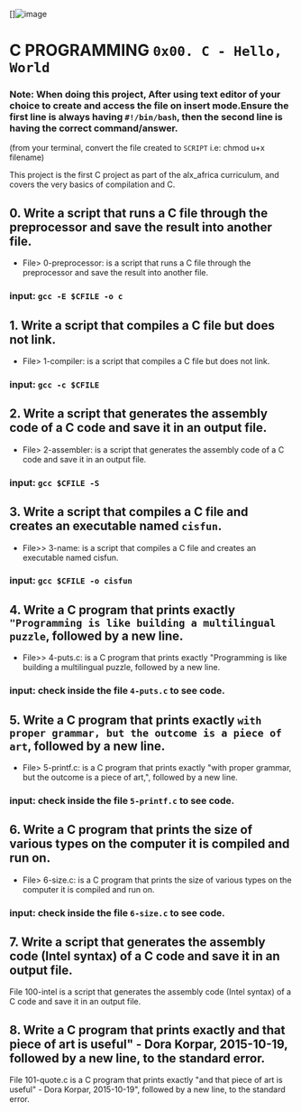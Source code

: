 []![image](https://user-images.githubusercontent.com/105258746/189208480-2fccc610-22af-4ed9-8928-2ebf0e99b002.png)

# C PROGRAMMING `0x00. C - Hello, World`

### Note: When doing this project, After using text editor of your choice to create and access the file on insert mode.Ensure the first line is always having `#!/bin/bash`, then the second line is having the correct command/answer.
(from your terminal, convert the file created to `SCRIPT` i.e: chmod u+x filename)



This project is the first C project as part of the alx_africa curriculum, and covers the very basics of compilation and C.

## 0. Write a script that runs a C file through the preprocessor and save the result into another file.
* File> 0-preprocessor: is a script that runs a C file through the preprocessor and save the result into another file.
### input: `gcc -E $CFILE -o c`

## 1. Write a script that compiles a C file but does not link.
* File> 1-compiler: is a script that compiles a C file but does not link.
### input: `gcc -c $CFILE`

## 2. Write a script that generates the assembly code of a C code and save it in an output file.
* File> 2-assembler: is a script that generates the assembly code of a C code and save it in an output file.
### input: `gcc $CFILE -S`

## 3. Write a script that compiles a C file and creates an executable named `cisfun`.
* File>> 3-name: is a script that compiles a C file and creates an executable named cisfun.
### input: `gcc $CFILE -o cisfun`

## 4. Write a C program that prints exactly `"Programming is like building a multilingual puzzle`, followed by a new line.
* File>> 4-puts.c: is a C program that prints exactly "Programming is like building a multilingual puzzle, followed by a new line.
### input: check inside the file `4-puts.c` to see code.

## 5. Write a C program that prints exactly `with proper grammar, but the outcome is a piece of art`, followed by a new line.
* File> 5-printf.c: is a C program that prints exactly "with proper grammar, but the outcome is a piece of art,", followed by a new line.
### input: check inside the file `5-printf.c` to see code.

## 6. Write a C program that prints the size of various types on the computer it is compiled and run on.
* File> 6-size.c: is a C program that prints the size of various types on the computer it is compiled and run on.
### input: check inside the file `6-size.c` to see code.

## 7. Write a script that generates the assembly code (Intel syntax) of a C code and save it in an output file.
File 100-intel is a script that generates the assembly code (Intel syntax) of a C code and save it in an output file.

## 8. Write a C program that prints exactly and that piece of art is useful" - Dora Korpar, 2015-10-19, followed by a new line, to the standard error.
File 101-quote.c is a C program that prints exactly "and that piece of art is useful" - Dora Korpar, 2015-10-19", followed by a new line, to the standard error.
